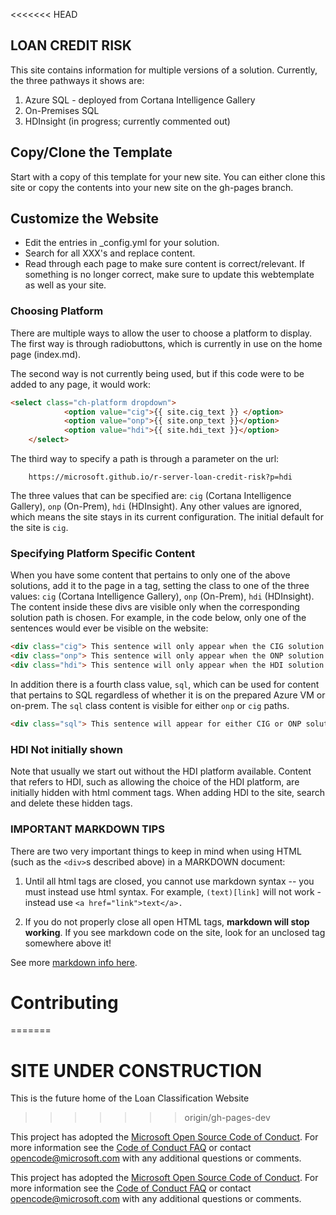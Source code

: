 <<<<<<< HEAD
## LOAN CREDIT RISK 

This site contains information for multiple versions of a solution.  Currently, the three pathways it shows are:

1.  Azure SQL - deployed from Cortana Intelligence Gallery
2.  On-Premises SQL
3.  HDInsight (in progress; currently commented out)

## Copy/Clone the Template

Start with a copy of this template for your new site.  You can either clone this site or copy the contents into your new site on the gh-pages branch.

## Customize the Website

* Edit the entries in _config.yml for your solution.  
* Search for all XXX's and replace content.
* Read through each page to make sure content is correct/relevant.  If something is no longer correct, make sure to update this webtemplate as well as your site.

### Choosing Platform 

There are multiple ways to allow the user to choose a platform to display. The first way is through radiobuttons, which is currently in use on the home page (index.md).

The second way is not currently being used, but if this code were to be added to any page, it would work:

```html
<select class="ch-platform dropdown">
            <option value="cig">{{ site.cig_text }} </option>
            <option value="onp">{{ site.onp_text }}</option>
            <option value="hdi">{{ site.hdi_text }}</option>
    </select> 
```

The third way to specify a path is through a parameter on the url:

```
    https://microsoft.github.io/r-server-loan-credit-risk?p=hdi
```

The three values that can be specified are: `cig` (Cortana Intelligence Gallery), `onp` (On-Prem), `hdi` (HDInsight).  Any other values are ignored, which means the site stays in its current configuration.  The initial default for the site is `cig`.

### Specifying Platform Specific Content

When you have  some content that pertains to only one of the above solutions, add it to the page in a tag, setting the class to one of the three values: `cig` (Cortana Intelligence Gallery), `onp` (On-Prem), `hdi` (HDInsight).  The content inside these divs are visible only when the corresponding solution path is chosen.  For example, in the code below, only one of the sentences would ever be visible on the website:

```html
<div class="cig"> This sentence will only appear when the CIG solution has been chosen.</div>
<div class="onp"> This sentence will only appear when the ONP solution has been chosen.</div>
<div class="hdi"> This sentence will only appear when the HDI solution has been chosen.</div>
```

In addition there is a fourth class value, `sql`, which can be used for content that pertains to SQL regardless of whether it is on the prepared Azure VM or on-prem. The  `sql` class content is visible for either `onp` or `cig` paths.

```html
<div class="sql"> This sentence will appear for either CIG or ONP solutions.</div>
```

### HDI Not initially shown

Note that usually we start out without the HDI platform available.  Content that refers to HDI, such as allowing the choice of the HDI platform, are initially hidden with html comment tags.  When adding HDI to the site, search and delete these hidden tags.

### IMPORTANT MARKDOWN TIPS

There are two very important things to keep in mind when using HTML (such as the `<div>`s described above) in a MARKDOWN document:

1.  Until all html tags are closed, you cannot use markdown syntax -- you must instead use html syntax. For example, `(text)[link]` will not work - instead use `<a href="link">text</a>.`  

2. If you do not properly close all open HTML tags, **markdown will stop working**.  If you see markdown code on the site, look for an unclosed tag somewhere above it!  

See more [ markdown info here](https://github.com/adam-p/markdown-here/wiki/Markdown-Cheatsheet#code).

# Contributing
=======
# SITE UNDER CONSTRUCTION

This is the future home of the Loan Classification Website
>>>>>>> origin/gh-pages-dev

This project has adopted the [Microsoft Open Source Code of Conduct](https://opensource.microsoft.com/codeofconduct/). For more information see the [Code of Conduct FAQ](https://opensource.microsoft.com/codeofconduct/faq/) or contact [opencode@microsoft.com](mailto:opencode@microsoft.com) with any additional questions or comments.
 


This project has adopted the [Microsoft Open Source Code of Conduct](https://opensource.microsoft.com/codeofconduct/). For more information see the [Code of Conduct FAQ](https://opensource.microsoft.com/codeofconduct/faq/) or contact [opencode@microsoft.com](mailto:opencode@microsoft.com) with any additional questions or comments.
 
